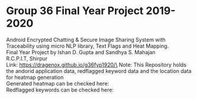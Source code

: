 # Group 36 Final Year Project 2019-2020
Android Encrypted Chatting &amp; Secure Image Sharing System with Traceability using micro NLP library, Text Flags and Heat Mapping.\
Final Year Project by Ishan D. Gupta and Sandhya S. Mahajan\
R.C.P.I.T, Shirpur\
Link: https://dragenox.github.io/g36fyp1920/\
Note: This Repository holds the andorid application data, redflagged keyword data and the location data for heatmap generation\
Generated heatmap can be checked here:\
Redflagged keywords can be checked here:
